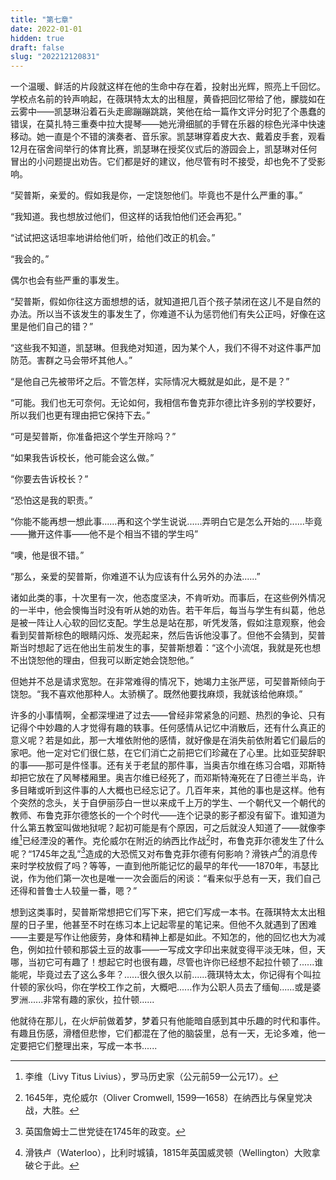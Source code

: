 ```yaml
---
title: "第七章"
date: 2022-01-01
hidden: true
draft: false
slug: "202212120831"
---
```


一个温暖、鲜活的片段就这样在他的生命中存在着，投射出光辉，照亮上千回忆。学校点名前的铃声响起，在薇琪特太太的出租屋，黄昏把回忆带给了他，朦胧如在云雾中——凯瑟琳沿着石头走廊蹦蹦跳跳，笑他在给一篇作文评分时犯了个愚蠢的错误，在莫扎特三重奏中拉大提琴——她光滑细腻的手臂在乐器的棕色光泽中快速移动。她一直是个不错的演奏者、音乐家。凯瑟琳穿着皮大衣、戴着皮手套，观看12月在宿舍间举行的体育比赛，凯瑟琳在授奖仪式后的游园会上，凯瑟琳对任何冒出的小问题提出劝告。它们都是好的建议，他尽管有时不接受，却也免不了受影响。

“契普斯，亲爱的。假如我是你，一定饶恕他们。毕竟也不是什么严重的事。”

“我知道。我也想放过他们，但这样的话我怕他们还会再犯。”

“试试把这话坦率地讲给他们听，给他们改正的机会。”

“我会的。”

偶尔也会有些严重的事发生。

“契普斯，假如你往这方面想想的话，就知道把几百个孩子禁闭在这儿不是自然的办法。所以当不该发生的事发生了，你难道不认为惩罚他们有失公正吗，好像在这里是他们自己的错？”

“这些我不知道，凯瑟琳。但我绝对知道，因为某个人，我们不得不对这件事严加防范。害群之马会带坏其他人。”

“是他自己先被带坏之后。不管怎样，实际情况大概就是如此，是不是？”

“可能。我们也无可奈何。无论如何，我相信布鲁克菲尔德比许多别的学校要好，所以我们也更有理由把它保持下去。”

“可是契普斯，你准备把这个学生开除吗？”

“如果我告诉校长，他可能会这么做。”

“你要去告诉校长？”

“恐怕这是我的职责。”

“你能不能再想一想此事......再和这个学生说说......弄明白它是怎么开始的......毕竟——撇开这件事——他不是个相当不错的学生吗”

“噢，他是很不错。”

“那么，亲爱的契普斯，你难道不认为应该有什么另外的办法......”

诸如此类的事，十次里有一次，他态度坚决，不肯听劝。而事后，在这些例外情况的一半中，他会懊悔当时没有听从她的劝告。若干年后，每当与学生有纠葛，他总是被一阵让人心软的回忆支配。学生总是站在那，听凭发落，假如注意观察，他会看到契普斯棕色的眼睛闪烁、发亮起来，然后告诉他没事了。但他不会猜到，契普斯当时想起了远在他出生前发生的事，契普斯想着：“这个小流氓，我就是死也想不出饶恕他的理由，但我可以断定她会饶恕他。”

但她并不总是请求宽恕。在非常难得的情况下，她竭力主张严惩，可契普斯倾向于饶恕。“我不喜欢他那种人。太骄横了。既然他要找麻烦，我就该给他麻烦。”

许多的小事情啊，全都深埋进了过去——曾经非常紧急的问题、热烈的争论、只有记得个中妙趣的人才觉得有趣的轶事。任何感情从记忆中消散后，还有什么真正的意义呢？若是如此，那一大堆依附他的感情，就好像是在消失前依附着它们最后的家吧。他一定对它们很仁慈，在它们消亡之前把它们珍藏在了心里。比如亚契辞职的事——那可是件怪事。还有关于老鼠的那件事，当奥吉尔维在练习合唱，邓斯特却把它放在了风琴楼厢里。奥吉尔维已经死了，而邓斯特淹死在了日德兰半岛，许多目睹或听到这件事的人大概也已经忘记了。几百年来，其他的事也是这样。他有个突然的念头，关于自伊丽莎白一世以来成千上万的学生、一个朝代又一个朝代的教师、布鲁克菲尔德悠长的一个个时代——连个记录的影子都没有留下。谁知道为什么第五教室叫做地狱呢？起初可能是有个原因，可之后就没人知道了——就像李维[^1]已经湮没的著作。克伦威尔在附近的纳西比作战[^2]时，布鲁克菲尔德发生了什么呢？“1745年之乱”[^3]造成的大恐慌又对布鲁克菲尔德有何影响？滑铁卢[^4]的消息传来时学校放假了吗？等等，一直到他所能记忆的最早的年代——1870年，韦瑟比说，作为他们第一次也是唯一一次会面后的闲谈：“看来似乎总有一天，我们自己还得和普鲁士人较量一番，嗯？”

想到这类事时，契普斯常想把它们写下来，把它们写成一本书。在薇琪特太太出租屋的日子里，他甚至不时在练习本上记起零星的笔记来。但他不久就遇到了困难——主要是写作让他疲劳，身体和精神上都是如此。不知怎的，他的回忆也大为减色，例如拉什顿和那袋土豆的故事——一写成文字印出来就变得平淡无味，但，天哪，当初它可有趣了！想起它时也很有趣，尽管也许你已经想不起拉什顿了......谁能呢，毕竟过去了这么多年？......很久很久以前......薇琪特太太，你记得有个叫拉什顿的家伙吗，你在学校工作之前，大概吧......作为公职人员去了缅甸......或是婆罗洲......非常有趣的家伙，拉什顿......

他就待在那儿，在火炉前做着梦，梦着只有他能暗自感到其中乐趣的时代和事件。有趣且伤感，滑稽但悲惨，它们都混在了他的脑袋里，总有一天，无论多难，他一定要把它们整理出来，写成一本书......

[^1]: 李维（Livy Titus Livius），罗马历史家（公元前59—公元17）。
[^2]: 1645年，克伦威尔（Oliver Cromwell, 1599—1658）在纳西比与保皇党决战，大胜。
[^3]: 英国詹姆士二世党徒在1745年的政变。
[^4]: 滑铁卢（Waterloo），比利时城镇，1815年英国威灵顿（Wellington）大败拿破仑于此。